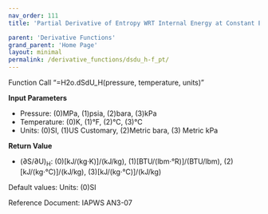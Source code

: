 ```yaml
---
nav_order: 111
title: 'Partial Derivative of Entropy WRT Internal Energy at Constant Enthalpy f(P, T)'

parent: 'Derivative Functions'
grand_parent: 'Home Page'
layout: minimal
permalink: /derivative_functions/dsdu_h-f_pt/
---
```


Function Call “=H2o.dSdU\_H(pressure, temperature, units)”

**Input Parameters**

- Pressure: (0)MPa, (1)psia, (2)bara, (3)kPa
- Temperature: (0)K, (1)°F, (2)°C, (3)°C
- Units: (0)SI, (1)US Customary, (2)Metric bara, (3) Metric kPa

**Return Value**

- (∂S/∂U)<sub>H</sub>: (0)\[kJ/(kg·K)\]/(kJ/kg), (1)\[BTU/(lbm·°R)\]/(BTU/lbm), (2)\[kJ/(kg·°C)\]/(kJ/kg), (3)\[kJ/(kg·°C)\]/(kJ/kg)

Default values: Units: (0)SI

Reference Document: IAPWS AN3-07